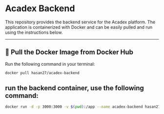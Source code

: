 # Acadex Backend

This repository provides the backend service for the Acadex platform. The application is containerized with Docker and can be easily pulled and run using the instructions below.

---

## 🐳 Pull the Docker Image from Docker Hub

Run the following command in your terminal:

```bash
docker pull hasan27/acadex-backend
```

## run the backend container, use the following command:

```bash
docker run -d -p 3000:3000 -v $(pwd):/app --name acadex-backend hasan27/acadex-backend:0.0.1.RELEASE
```

